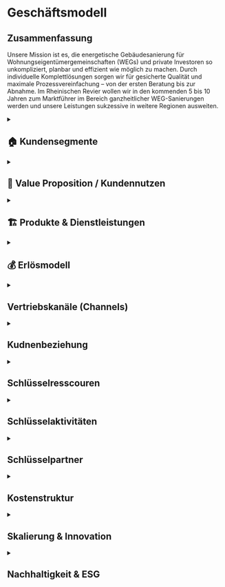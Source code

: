 # Geschäftsmodell

## Zusammenfassung

Unsere Mission ist es, die energetische Gebäudesanierung für Wohnungseigentümergemeinschaften (WEGs) und private Investoren so unkompliziert, planbar und effizient wie möglich zu machen. Durch individuelle Komplettlösungen sorgen wir für gesicherte Qualität und maximale Prozessvereinfachung – von der ersten Beratung bis zur Abnahme. Im Rheinischen Revier wollen wir in den kommenden 5 bis 10 Jahren zum Marktführer im Bereich ganzheitlicher WEG-Sanierungen werden und unsere Leistungen sukzessive in weitere Regionen ausweiten.

<details> 
<summary> 
<h2>🏠 Kundensegmente</h2> 
</summary>

Die energetische Sanierung steckt in Deutschland in einem Sanierungsstau. WEG‐Gebäude (Wohnungseigentümergemeinschaften) sind dabei das größte Sorgenkind – aber auch die größte Chance. Das Kapitel fasst Marktgröße, Pain-Points, Investitionsrahmen und Wettbewerbssituation leicht verständlich zusammen.

### Marktgröße im Rheinischen Revier

Ein Blick auf die fünf Kernkreise zeigt ein enormes Potenzial an Mehrfamilienhäusern mit 5 – 20 Wohneinheiten – unserer Kernzielgruppe.

![Potenzial an WEG-Gebäuden (5-20 Einheiten) im Rheinischen Revier](https://ppl-ai-code-interpreter-files.s3.amazonaws.com/web/direct-files/c211d5a1f48fca5f1c52298d4d4e6398/68931b51-8102-416a-825d-ff5deb590729/4f2e7c95.png)

Potenzial an WEG-Gebäuden (5-20 Einheiten) im Rheinischen Revier


| Kreis | Gebäude 5-20 WE | Marktvolumen bei 1% Sanierungsquote 50,000 € / WE | Marktvolumen bei 2% Sanierungsquote 100,000 € / WE |
| :-- | :-- | :-- | :-- |
| Aachen | 7,000[^1] | €35.0 Mio.[^2] | €140.0 Mio.[^2] |
| Düren | 5,300[^1] | €26.5 Mio.[^2] | €106.0 Mio.[^2] |
| Euskirchen | 4,500[^1] | €22.5 Mio.[^2] | €90.0 Mio.[^2] |
| Rhein-Erft-Kreis | 6,400[^1] | €32.0 Mio.[^2] | €128.0 Mio.[^2] |
| Köln | 18,000[^1] | €90.0 Mio.[^2] | €360.0 Mio.[^2] |
| **Summe** | **41,200** | **€206.0 Mio.** | **€824.0 Mio.** |

**Schlüsselzahl:** Selbst bei nur 1% Sanierungsquote ergibt sich ein direkt adressierbares Jahresvolumen von über €200 Mio. im Kerngebiet – bei ambitionierten 2% über €800 Mio.
### Primäre Zielgruppen

#### 🏢 Wohnungseigentümergemeinschaften (WEGs)

- 70% der WEG-Gebäude sind energetisch unsaniert[^3][^4].
- **Pain-Points:** komplizierte Beschlussfassung, fehlende Rücklagen, Unsicherheit zu Fördermitteln.
- **Investitionsrahmen:** €50,000 – €150,000 pro Wohnung.
- **Finanzierung:** überwiegend KfW-Kredite; Eigenkapital selten vorhanden.


#### 💼 Private Investoren

- Portfoliobesitzer mit 2-10 Mehrfamilienhäusern.
- **Pain-Points:** Zeitaufwand, Koordination vieler Gewerke, Kostentransparenz.
- **Vorteil für uns:** Festpreis pro Leistungseinheit minimiert ihr Risiko.


### Sekundäre Zielgruppen

- 🏗️ Projektentwickler \& Immobilienunternehmen – hohe Volumina, aber umkämpfter Markt.
- 🗄️ Hausverwaltungen – Multiplikator zu vielen WEGs, stark preisgetrieben.
- 🏢 Gewerbeimmobilienbesitzer – ESG-Druck wächst; längere Akquisezyklen.
- 🏛️ Öffentliche Auftraggeber – große Projekte, aber langwierige Vergaben.


### Kaufkraft \& Finanzierungsbereitschaft

- Typische WEG-Sanierung: €50,000 – €150,000 pro Einheit.
- 80% + der Maßnahmen werden kreditfinanziert; KfW-Programme (EH70/EH100) dominierend[^5].
- Regionale Programme (Stadt Aachen, Strukturwandel Rheinisches Revier) erhöhen die Förderquote auf bis zu 30%[^6][^7].


### Wettbewerb \& Positionierung

| Wettbewerber | Schwäche bei WEGs | Unser USP |
| :-- | :-- | :-- |
| Lokale Handwerker | Kein Gesamtangebot, Bauherr muss koordinieren | Ein Ansprechpartner, Komplettservice |
| Große Bauunternehmen | Fokus auf Neubau, geringe Flexibilität | Spezialisierung auf Bestands-WEG-Sanierung |
| Andere GU | Preisvolatil, oft ohne Festpreisbindung | Preisstabile Einheitspreise \& klare Projektphasen |

**Warum WEGs für die Konkurrenz schwierig sind:** Viele Entscheider, komplexe Beschlüsse, hoher Beratungsaufwand – wir lösen das mit moderierten Eigentümerversammlungen, Festpreisangeboten und Fördermittel-Service.

### Umsatzszenarien 2026-2030 (Kerngebiet)

| Marktanteil | Projekte/Jahr | Ø Umsatz/Projekt | Jahresumsatz |
| :-- | :-- | :-- | :-- |
| 0.5% | 5 | €350,000 | €1.8 Mio. |
| 1.0% | 10 | €350,000 | €3.5 Mio. |
| 2.0% | 20 | €350,000 | €7.0 Mio. |
| 5.0% | 50 | €350,000 | €17.6 Mio. |

### Fazit

Der Markt im Rheinischen Revier bietet ein klar segmentiertes, finanziell anschlussfähiges Volumen. Unsere Festpreis-Komplettlösung adressiert exakt die größten Pain-Points der WEGs und positioniert uns gegenüber Handwerkern und klassischen Bauunternehmen als einzigartiger Problemlöser.

### Quellen

<div style="text-align: center">⁂</div>

[^1]: wohnungen_nach_gebaeudegroesse.csv

[^2]: https://www.bvfi24.de/sanierungsquote-2024-weiter-auf-geringem-niveau

[^3]: https://www.getec-freiburg.de/fileadmin/content/GETEC/PDF_Dokumente/Vortraege_2023/FF_2023-02-12_Hillenbach_WEG.pdf

[^4]: https://www.energie-experten.org/news/schlechteste-sanierungsrate-weg-gebaeude-werden-zum-waermewende-problem

[^5]: https://www.ihk.de/aachen/innovation/energie/foerdermittel-energieeffizienz/kfw-energieeffizienzprogramm-2716766

[^6]: https://oekozentrum.nrw/aktuelles/detail/news/neues-foerderangebot-fuer-das-rheinische-revier/

[^7]: https://www.energy4climate.nrw/aktuelles/newsroom/lebenswerte-zukunft-im-rheinischen-revier-neues-foerderprogramm-zur-energetischen-sanierung-von-gebaeuden-startet

[^8]: https://cwim.de/sanierungsrate-im-gebaeudebestand-bleibt-hinter-zielen-zurueck/

[^9]: https://bossmann-aachen-maastricht.de/leistungen/energetische-sanierung/

[^10]: https://www.geb-info.de/denkmal-und-altbau/sanierungsquote-ist-2024-leicht-gesunken

[^11]: https://www.wohnen-im-eigentum.de/system/files/WiE-Umfrage-MOD-Auswertung-2017-end.pdf

[^12]: https://vdiv.de/news-details/sanierungstaetigkeit-quote-bei-nur-noch-061-prozent-im-4quartal

[^13]: https://vdiv.de/publikationen/magazine/detail/unser-ziel-ist-eine-sanierungsquote-von-25-bis-3-prozent

[^14]: https://www.rheinisches-revier.de/neue-foerderung-fuer-klimafreundliche-gebaeudesanierung-im-rheinischen-revier-gestartet

[^15]: https://renewa.de/standorte/aachen

[^16]: https://www.hausverwalter.de/download/C130cdfdfX1545c57fba2XY40ab/2015-03-13 Wohneigentum-als-VermÃ¶gensbildung_02%20-%20M.%20Ka%C3%83%C5%B8ler.pdf

[^17]: https://buveg.de/sanierungsquote/

[^18]: https://vdiv.de/news-details/08-prozent-sanierungsrate-im-gebaeudebestand-muss-sich-verdoppeln

[^19]: https://kommunalagentur.nrw/praxis/foerderung-rheinisches-revier/

[^20]: https://ibf-aachen.de/sanierungsfoerderung/

[^21]: https://energieagentur-regio-freiburg.eu/weg-der-zukunft/
</details> 

<details>
<summary>
<h2>💎 Value Proposition / Kundennutzen</h2>
</summary>

Unsere Kunden profitieren von einem Komplettangebot, das maximale Qualität, Transparenz und Komfort in der energetischen Sanierung garantiert. Wir nehmen Komplexität und Unsicherheit aus dem Prozess – und schaffen tatsächlichen Mehrwert für Eigentümer, Verwaltungen und Investoren.

### ⭐ Was macht unser Angebot einzigartig?

**SICHERHEIT DURCH QUALITÄT**

- **Ausschließlich geprüfte Meisterbetriebe:** Wir arbeiten ausschließlich mit qualifizierten Handwerksunternehmen zusammen, die über anerkannten Meisterstatus verfügen.
- **RAL- und vergleichbare Zertifikate:** Unsere Partner verfügen über relevante RAL-Zertifizierungen und weitere branchenspezifische Gütesiegel.
- **Eigene Schulungsprogramme:** Jeder Partner durchläuft eine umfassende Schulung, die unsere Standards und Schwerpunkte rund um hochwertige energetische Sanierung vermittelt.
- **Unabhängige Qualitätskontrolle:** Sämtliche Leistungen werden durch interne QS-Prozesse sowie – nach Bedarf – durch externe, unabhängige Sachverständige überwacht.
- **Dokumentierte Qualität:** Alle Maßnahmen, Prüfungen und Nachweise sind jederzeit im Kundenportal abrufbar.


### 🔎 Monitoring \& Transparenz im Betrieb

**Mehr als Bauqualität – auch nach der Sanierung!**

- **Digitales Gebäudemodell (IFC):** Sämtliche energetisch relevanten Daten werden direkt im digitalen Gebäudemodell (IFC) gespeichert.
- **Monitoring im Betrieb:** Verbräuche und Energiekennzahlen werden automatisiert gesammelt und analysiert.
- **Benchmarks \& Auswertungen:** Im Portal stehen Verbrauchsreports und Vergleichswerte (vor und nach der Sanierung) zur Verfügung.
- **Optimierungsmöglichkeiten:** Auf Basis der überwachten Daten bieten wir konkrete Hinweise, um Anlageneinstellungen oder Nutzerverhalten im Betrieb weiter zu verbessern.
- **Faire Abrechnung:** Die Verbrauchsdaten bilden zugleich die Grundlage für eine faire, transparente Abrechnung bei gemeinschaftlich genutzten Liegenschaften.


### 🖥️ Digitales Kundenportal: Ihr Projekt, Ihre Daten

| Vorteil | Nutzen für den Kunden |
| :-- | :-- |
| Zentrale Dokumentensammlung | Alle Verträge, Pläne, Berichte \& Abnahmen digital und sicher |
| Baufortschritt live verfolgen | Immer aktuell informiert über Meilensteine und Status |
| Nutzungs- \& Betriebsauswertung | Übersichten zu Verbrauch, Kosten und Optimierungspotenzialen |
| Kommunikation \& Service | Direkter Kontaktkanal, Ticketingsystem für offene Fragen |

### 🤝 Serviceversprechen \& Entwicklung

- **Service ab dem ersten Tag:** Persönliche Ansprechpartner begleiten Sie vom Erstgespräch bis zur Abnahme.
- **Perspektive 24h-Notdienst:** Zum Marktstart kooperieren wir mit ausgewählten Externen für Notdienste. Eigene 24h-Strukturen bauen wir als langfristiges Ziel auf.
- **Individuelle Betreuung:** Unser Team steht Ihnen auch nach der Sanierung mit Support, Wartungsangeboten und Betriebsoptimierung zur Seite.


### 🏅 Der Mehrwert im Überblick

| Qualitätsmerkmal | Ihr Vorteil |
| :-- | :-- |
| Handwerker mit RAL | Höchste Ausführungsstandards, weniger Reklamationen |
| QS \& Schulung | Einheitliche Qualität, professionelle Zusammenarbeit |
| Objekt-Monitoring | Klarheit über Verbrauch \& Kosten, schnelle Optimierung |
| Digitalportal | Transparenz, Übersicht \& Sicherheit ohne Papierchaos |
| Komplettservice | Ein Ansprechpartner, alle Leistungen klar geregelt |

**So sorgen wir für nachhaltige, stressfreie und finanziell sichere Sanierungsergebnisse – heute und in Zukunft!**
</details> 
<details> <summary> <h2>🏗️ Produkte & Dienstleistungen</h2> </summary>

Unser Leistungsangebot umfasst die komplette energetische Sanierung von Mehrfamilienhäusern und WEGs – von der ersten Projektidee bis zur laufenden Betriebsoptimierung. Dabei orientieren wir uns an bewährten HOAI-Standards und nutzen moderne BIM-Prozesse für maximale Transparenz und Qualität.

### 🎯 Unser Projektansatz

#### Projektvolumen und Zielgröße

- **Mindestvolumen:** 450.000 € (ab 3 Wohneinheiten)
- **Optimaler Einstieg:** 500.000 € (ab 5 Wohneinheiten)
- **Fokus:** Komplettlösungen für anspruchsvolle Sanierungsprojekte
- **Keine Teilleistungen** in der Aufbauphase (Ausnahme: Projektentwicklung und Fachplanung als abgrenzbare Pakete)


#### Warum Komplettservice?

Einzelgewerke bedeuten unkalkulierbare Risiken durch Schnittstellen und Verantwortungsdiffusion. Unser **All-in-One-Ansatz** garantiert:

- Eine einheitliche Qualität über alle Gewerke
- Klare Gesamtverantwortung ohne Haftungslücken
- Optimierte Koordination und verkürzte Bauzeiten
- Transparente Festpreise ohne versteckte Nachträge


### 🔄 Projektablauf in vier Phasen

#### Phase 1: Projektentwicklung (LPH 01-04)

**Dauer:** 3-4 Monate | **Aufwand:** Mittel bis hoch

**Kernleistungen:**

- **Aufgabenklärung \& Ortsbesichtigung:** Kundenvorstellungen erfassen, Finanzrahmen definieren, Bestandsaufnahme vor Ort
- **Variantenentwicklung:** Multiple Sanierungsoptionen mit BIM-3D-Visualisierung für WEG-Entscheidungen
- **Kostenschätzung nach DIN 276:** Realistische Budgetplanung mit Fördermittelintegration
- **Bauantragsstellung:** Komplette Abwicklung aller behördlichen Verfahren und Nachweise

**Besonderheit für WEGs:** Moderierte Eigentümerversammlungen mit vorbereiteten Entscheidungsvorlagen und verständlichen Visualisierungen.

#### Phase 2: Fachplanung (LPH 05-07)

**Dauer:** 2-3 Monate | **Aufwand:** Hoch

**Kernleistungen:**

- **Ausführungsplanung:** Detaillierte Konstruktionspläne, Anschlussdetails und Materialfestlegungen
- **Koordination aller Fachplaner:** Haustechnik, Statik, Brandschutz – alles aus einer Hand koordiniert
- **Ausschreibung \& Vergabe:** Mengenermittlung, Leistungsverzeichnisse, Angebotsprüfung und Vergabeempfehlung

**Qualitätssicherung:** Kollisionsprüfung im BIM-Modell verhindert teure Planungsfehler vor Baubeginn.

#### Phase 3: Umsetzung (LPH 08)

**Dauer:** 6-8 Monate | **Aufwand:** Hoch

**Kernleistungen:**

- **Bauüberwachung \& Qualitätskontrolle:** Lückenlose Dokumentation, Mängelmanagement, Bautagebuch
- **Gewerkekoordination:** Professionelle Steuerung aller Handwerker und Terminpläne
- **Kosten- \& Rechnungsprüfung:** Soll-Ist-Vergleich, Budgetüberwachung, Nachtragsbewertung
- **Abnahmebegleitung:** Teil- und Endabnahmen mit strukturierten Mängelprotokollen

**Unser Qualitätsstandard:** Ausschließlich Meisterbetriebe mit RAL-Zertifizierungen plus externe Qualitätskontrolle durch unabhängige Sachverständige.

#### Phase 4: Betrieb \& Service (LPH 09-10)

**Dauer:** Langfristige Betreuung | **Aufwand:** Mittel (digital optimiert)

**Grundleistungen:**

- **Mängelverfolgung:** Systematische Nachbesserungsüberwachung während Gewährleistungszeit
- **Wartung \& Inspektion:** Präventive Wartungspläne, technische Prüfungen nach BetrSichV
- **Monitoring \& Optimierung:** Kontinuierliche Verbrauchsauswertung mit Optimierungsvorschlägen
- **Lebenszyklus-Management:** Langfristige Erneuerungsplanung und Investitionsberatung

**Zusatzservices (kostenpflichtig):**

- Digitale Nebenkostenabrechnungen für WEGs
- 24h-Notdienst (perspektivisch)
- Erweiterte Monitoring-Dashboards
- Schadensbehebung und Reparatur-Koordination


### 💻 Digitale Services \& Kundenportal

#### Basis-Portal (kostenlos)

- Zentrale Dokumentensammlung (Verträge, Pläne, Abnahmeprotokolle)
- Live-Baufortschritt mit Foto-Dokumentation
- Direkter Kommunikationskanal zum Projektteam
- Gewährleistungs- und Wartungsübersicht


#### Premium-Module (Abo-basiert)

| Service | Nutzen | Preis-Modell |
| :-- | :-- | :-- |
| **Automatische Nebenkostenabrechnung** | WEG-konforme Kostensplitting | Monatlich/Jährlich |
| **Erweiterte Verbrauchsanalytik** | Benchmarking, Optimierungsreports | Monatlich |
| **Prädiktive Wartung** | Frühwarnsystem für Anlagenprobleme | Jährlich |
| **Digitale Mieterverwaltung** | Kommunikation, Störungsmeldungen | Monatlich |

### 🛠️ Technisches Leistungsspektrum

#### Gebäudehülle

- **Dämmung:** Dach, Fassade, Keller, Geschossdecken
- **Fenster \& Türen:** Hocheffiziente Verglasung, Eingangsbereiche
- **Balkone \& Loggien:** Energetische Ertüchtigung, Abdichtung


#### Gebäudetechnik

- **Heizung:** Wärmepumpen, Pellet, Gas-Brennwert (je nach Objekt optimal)
- **Lüftung:** Kontrollierte Wohnraumlüftung mit Wärmerückgewinnung
- **Photovoltaik:** Eigenverbrauchsoptimierte PV-Anlagen mit Speichern
- **Smart Home:** Intelligente Steuerung, Monitoring, Fernwartung
- **Elektrik:** Modernisierung nach aktuellen Standards, E-Ladeinfrastruktur


#### Besondere Stärken

- **BIM-Integration:** Vollständige 3D-Modellierung für Planung und Betrieb
- **Energieberater-Kooperation:** Neutraler indicamus-Partner für unabhängige Beratung
- **Fördermittel-Vollservice:** KfW, BAFA, Land NRW, kommunale Programme – alles aus einer Hand


### 🎯 Service-Level \& Entwicklung

#### Start-Phase (Jahr 1)

- **Fokus:** Prozess- und Partneraufbau
- **Service:** Persönliche Betreuung, Basis-Portal
- **Notdienst:** Kooperation mit externem Partner


#### Ausbau-Phase (Jahr 2-3)

- **Eigenes Serviceteam** für Wartung und Optimierung
- **Digitale Fernwartung** durch Sensorik und IoT-Integration
- **Prädikatssystem:** Frühwarnung vor Anlagenstörungen


#### Vision (Jahr 5+)

- **24h-Eigenservice** für alle Kunden
- **Proaktive Wartung** durch KI-gestützte Zustandsanalytik
- **Komplette Gebäudedigitalisierung** als Standard


### 📈 Zusätzliche Erlösquellen

| Bereich | Umsatzpotenzial | Zeitrahmen |
| :-- | :-- | :-- |
| **Wartungsverträge** | 5-10% des Bauvolumens/Jahr | Ab Jahr 2 |
| **Digitale Services** | 50-200€/Einheit/Monat | Ab Jahr 1 |
| **Finanzierungs-Provision** | 0,5-1% Vermittlungsprovision | Ab Jahr 1 |
| **Beratungsleistungen** | 150-300€/Beratungstag | Ab Jahr 1 |
| **Eigene Projektentwicklung** | Projektabhängig | Ab Jahr 5 |

### 🏆 Qualitätsversprechen

**Was wir garantieren:**

- ✅ **Bauqualität:** Meisterbetriebe mit RAL-Zertifizierung
- ✅ **Prozessqualität:** HOAI-konforme Projektabwicklung
- ✅ **Kostensicherheit:** Festpreise pro Leistungseinheit
- ✅ **Terminreue:** 12 Monate von Auftrag bis Abnahme (ohne Baugenehmigung)
- ✅ **Digitale Transparenz:** Vollständige Projektdokumentation

**Was wir überwachen (aber nicht garantieren):**

- **Energieverbräuche:** Monitoring mit Optimierungsvorschlägen
- **Betriebskosten:** Analyse und Verbesserungsmöglichkeiten
- **Nutzerverhalten:** Schulung und Beratung für optimalen Gebäudebetrieb

Durch diese durchgängige, digitalisierte und qualitätsgesicherte Herangehensweise schaffen wir für unsere Kunden maximale Planungssicherheit – von der ersten Idee bis zum langjährigen, effizienten Gebäudebetrieb.

<div style="text-align: center">⁂</div>

[^1]: Projektphasen_Leistungsphasen.xlsx
</details> 

<details>
<summary>
<h2>💰 Erlösmodell</h2>
</summary>

Unser Erlösmodell basiert auf einer transparenten, phasengerechten Abrechnung kompletter Sanierungsprojekte. Durch die Kombination aus Haupterlösen (Komplettsanierung) und ergänzenden Services schaffen wir multiple, planbare Einnahmequellen für nachhaltiges Wachstum.

### 🎯 Überblick: Drei Säulen unserer Erlöse

| Erlössäule | Beschreibung | Anteil am Gesamtumsatz |
| :-- | :-- | :-- |
| **🏗️ Hauptgeschäft** | Komplette energetische Sanierungen | 85-90% |
| **💻 Digitale Services** | Portal-Module, Monitoring, Abrechnungen | 5-10% |
| **🔧 Service \& Wartung** | Wartungsverträge, Betriebsoptimierung | 5-10% |

### 🏗️ Hauptgeschäft: Komplettsanierungen

#### Projektvolumen und Zielkunden

- **Mindestvolumen:** 450.000 € (ab 3 Wohneinheiten)
- **Optimaler Bereich:** 500.000 € bis 2 Mio. € (5-20 Wohneinheiten)
- **Zielkunden:** WEGs, private Investoren, Projektentwickler


#### Preismodell: BIM-basierte Einheitspreise

**So kalkulieren wir:**

1. **Digitales Gebäudemodell (BIM)** für jedes Projekt
2. **Mengenermittlung nach VOB Teil B** - präzise und nachvollziehbar
3. **Einheitspreise** für jede Leistungsposition (€/m², €/Stück, €/lfd. Meter)
4. **Default-Werte** für alle unbekannten Positionen von Angebotsstart
5. **Dynamische Anpassung** nur bei echten Planungsänderungen

**Beispiel Standardpositionen:**

- Fenster: Kunststoff, Dreifachverglasung, Mitteldichtung (Standard)
- Upgrades: Holz-Alu-Fenster werden offen nachkalkuliert
- Dämmung: Standard-Dämmstärke mit Upgrade-Optionen


### 💳 Zahlungsstruktur: Frontlastig durch BIM-Ansatz

Anders als klassische HOAI-Projekte ist unser Erlösmodell **frontlastig** gestaltet. Durch intensive BIM-Planung und Digitalisierung schaffen wir früh Mehrwert und reduzieren Bauzeit sowie -kosten.

#### Kostenverteilung (Beispiel: 1 Mio. € Projekt)

| Phase | Leistung | Planungsanteil | Betrag | % Gesamt |
| :-- | :-- | :-- | :-- | :-- |
| **Phase 1** | Projektentwicklung, BIM-Modell | 25% | 50.000 € | 5% |
| **Phase 2** | Fachplanung, Ausschreibung | 35% | 70.000 € | 7% |
| **Phase 3** | Bauumsetzung, Überwachung | 40% + Baukosten | 880.000 € | 88% |
| **Gesamt** | Komplettpaket | 100% | 1.000.000 € | 100% |

**Unser Vorteil:** 20% Planungskosten (vs. 15-17% bei klassischer HOAI) führen zu:

- ✅ Kürzere Bauzeit durch bessere Vorbereitung
- ✅ Weniger Nachträge und Änderungen
- ✅ Höhere Planungssicherheit für Kunden
- ✅ Bessere Liquidität für unser Unternehmen


#### Zahlungsablauf: Sicherheit für beide Seiten

```
1. ANZAHLUNG (5%) → Vertragsverbindlichkeit
2. PHASE 1 ABSCHLUSS → Rechnung vor Präsentation
3. BESPRECHUNGSTERMIN → Ergebnisse werden vorgestellt
4. ZAHLUNG → Erst dann Übergabe aller Unterlagen
5. PHASE 2 ABSCHLUSS → Gleicher Ablauf
6. BAUPHASE → Regelmäßige VOB-Abschläge
7. ENDABNAHME → Schlussrechnung
```


### 💻 Digitale Zusatzerlöse: Skalierbare Services

#### Kundenportal: Freemium-Modell

**Basic-Portal (kostenlos):**

- Projektdokumentation und Verträge
- Baufortschritt mit Foto-Updates
- Direkter Kommunikationskanal
- Gewährleistungsübersicht

**Premium-Module (kostenpflichtig):**


| Modul | Nutzen | Preis | Zielgruppe |
| :-- | :-- | :-- | :-- |
| **Digitale Nebenkostenabrechnung** | WEG-konforme Kostensplittung | 25-50€/Monat | WEGs |
| **Erweiterte Verbrauchsanalytik** | Benchmarking, Optimierungsreports | 30-80€/Monat | Alle Kunden |
| **Prädiktive Wartung** | Frühwarnsystem für Anlagenprobleme | 100-200€/Jahr | Investoren |
| **Mieter-Kommunikationsportal** | Störungsmeldungen, Updates | 15-30€/Monat | Vermieter |

#### Potenzial digitaler Services

Bei **10 aktiven Projekten** mit durchschnittlich **8 Wohneinheiten**:

- Basic-Portal: 80 Einheiten × 0€ = kostenlos (Kundenbindung)
- Premium-Module: 60% Durchdringung × 80 Einheiten × 50€ = **2.400€/Monat**
- **Jahresumsatz digitale Services: 28.800€**


### 🔧 Service \& Wartung: Wiederkehrende Erlöse

#### Wartungsverträge (ab Jahr 2)

**Standard-Wartungspaket:**

- Jährliche Anlageninspektion
- Präventive Wartung (Heizung, Lüftung, PV)
- Störungsbehebung und kleine Reparaturen
- **Preis:** 5-8% des ursprünglichen Anlagenwertes/Jahr

**Premium-Wartungspaket:**

- 24h-Notdienst (perspektivisch)
- Quartalsweise Inspektionen
- Verbrauchsoptimierung und Finetuning
- **Preis:** 8-12% des ursprünglichen Anlagenwertes/Jahr


#### Beispielrechnung Wartungserlöse

Bei einem **500.000€-Projekt** (Anlagenwert: 200.000€):

- Standard-Wartung: 200.000€ × 6% = **12.000€/Jahr**
- Nach 5 Jahren: 10 Projekte × 12.000€ = **120.000€/Jahr wiederkehrend**


### 📈 Umsatzszenarien: Wachstumsperspektiven

#### Marktpotenzial im Rheinischen Revier

| Marktanteil | Projekte/Jahr | Ø Projektvolumen | Jahresumsatz | Zusatzerlöse | Gesamtumsatz |
| :-- | :-- | :-- | :-- | :-- | :-- |
| **0,5%** | 5 | 350.000€ | 1,75 Mio.€ | 50.000€ | **1,8 Mio.€** |
| **1,0%** | 10 | 350.000€ | 3,5 Mio.€ | 150.000€ | **3,65 Mio.€** |
| **2,0%** | 20 | 350.000€ | 7,0 Mio.€ | 400.000€ | **7,4 Mio.€** |
| **5,0%** | 50 | 350.000€ | 17,5 Mio.€ | 1,1 Mio.€ | **18,6 Mio.€** |

#### Entwicklung der Erlösstruktur

**Jahr 1-2: Aufbau**

- 95% Hauptgeschäft (Sanierungen)
- 5% Digitale Services

**Jahr 3-5: Diversifikation**

- 85% Hauptgeschäft
- 10% Digitale Services
- 5% Wartung \& Service

**Jahr 5+: Reife Phase**

- 80% Hauptgeschäft
- 12% Digitale Services
- 8% Wartung \& Service


### 🔒 Risikominimierung im Erlösmodell

#### Finanzielle Absicherung

**Zahlungssicherheit:**

- Keine Vorleistungen ohne Bezahlung
- Vertragserfüllungsbürgschaften bei Großprojekten
- VOB-konforme Abschlagszahlungen

**Preissicherheit:**

- Festpreise nach Mengenermittlung
- Transparente Nachtragsregelung
- Nur echte Planungsänderungen führen zu Preisänderungen

**Liquiditätssicherheit:**

- Frontlastige Zahlungsstruktur
- Mehrere Erlösquellen (nicht nur Projektgeschäft)
- Wiederkehrende Umsätze durch Service \& Wartung


#### Skalierungseffekte

**Kostenreduktion durch Volumen:**

- Bessere Einkaufskonditionen ab 10+ Projekten/Jahr
- Standardisierte Prozesse reduzieren Planungsaufwand
- Digitale Tools amortisieren sich bei höherer Projektanzahl

**Margenverbesserung:**

- Jahr 1: Aufbau von Prozessen und Partnerschaften
- Jahr 2-3: Optimierung und erste Skaleneffekte
- Jahr 4+: Stabile Margen durch etablierte Strukturen


### 🎯 Erfolgsfaktoren für nachhaltiges Wachstum

#### Kundenbindung durch Mehrwert

- **Qualität vor Quantität:** Zufriedene Kunden werden zu Botschaftern
- **Digitaler Mehrwert:** Portal und Services schaffen langfristige Bindung
- **Persönliche Betreuung:** Projektmanager als dauerhafte Ansprechpartner


#### Operative Exzellenz

- **BIM-basierte Effizienz:** Frontlastige Planung spart Zeit und Kosten
- **Partnernetzwerk:** Stabile, geschulte Handwerker garantieren Qualität
- **Prozessstandardisierung:** Wiederholbare Abläufe für planbare Ergebnisse


#### Finanzielle Nachhaltigkeit

- **Mehrere Erlösquellen** reduzieren Abhängigkeit von einzelnen Projekten
- **Wiederkehrende Umsätze** durch Service und digitale Abos
- **Skalierbare Struktur** ermöglicht profitables Wachstum


### 💡 Fazit: Ein durchdachtes, skalierbares Erlösmodell

Unser Erlösmodell kombiniert bewährte Projektabrechnung mit innovativen, digitalen Zusatzservices. Durch die frontlastige Struktur schaffen wir früh Mehrwert für Kunden und sichern gleichzeitig unsere Liquidität. Die Ergänzung um wiederkehrende Erlöse aus Wartung und digitalen Services macht unser Geschäftsmodell nachhaltig und weniger abhängig von einzelnen Großprojekten.

**Zentrale Erfolgsfaktoren:**

- ✅ Transparente, BIM-basierte Kalkulation
- ✅ Frontlastige Zahlungsstruktur für bessere Liquidität
- ✅ Multiple Erlösquellen für Risikostreuung
- ✅ Skalierbare digitale Services für langfristige Kundenbindung
- ✅ Klare Wachstumspfade von 1,8 bis 18,6 Mio. € Jahresumsatz

Mit diesem Erlösmodell sind wir bestens aufgestellt, um im wachsenden Markt der energetischen Sanierung erfolgreich zu skalieren und dabei sowohl für Kunden als auch für unser Unternehmen nachhaltigen Wert zu schaffen.
</details>

<details>
<summary>
<h2>Vertriebskanäle (Channels)</h2>
</summary>

- Direktvertrieb über Website, persönliche Akquise, Empfehlungen
- Kooperationspartner wie Hausverwaltungen, Architekten, ausgewählte Handwerker
- Gezielte Präsenz auf Messen und Branchenevents

**Fragen:**

- Welche Online-Kanäle/Maßnahmen zur Leadgenerierung sind geplant?
- Gibt es regionale Kooperationspartner, die exklusiv eingebunden werden sollen?

</details>
<details><summary><h2>Kudnenbeziehung</h2></summary>

- Persönliche Begleitung durch erfahrene Projektmanager über alle Phasen
- Klare Ansprechpartner und strukturierte Kommunikationstools
- After-Sales-Service durch optionale Wartungsverträge und regelmäßige Bestandskundenpflege

**Fragen:**

- Wie könnte eine digitale Kundenplattform für Projektstatus/Baumanagement aussehen?
- Ist eine Kundenbetreuung nach Fertigstellung (z.B. jährliche Checks) geplant?

</details>
<details><summary><h2>Schlüsselresscouren</h2></summary> 

- Eigene Projektmanager, Planer und Bauleiter
- Qualifiziertes Netzwerk aus festen Handwerkspartnern und externen Sachverständigen
- IT-Plattform für Prozessmanagement und Kundenkommunikation

**Fragen:**

- Wie hoch ist der geplante Personalbedarf je Projekt?
- In welchen Bereichen ist Outsourcing (z.B. IT, Planung) denkbar?

</details>
<details><summary><h2>Schlüsselaktivitäten</h2></summary> 

- Projektberatung, -planung und Angebotserstellung
- Organisation und Koordination der Gewerke, Bauleitung, Fördermittelmanagement
- Qualitätssicherung intern und durch externe Prüfer

**Fragen:**

- Soll die Dokumentation (digital/papierbasiert) dem Kunden standardmäßig zur Verfügung gestellt werden?
- Wie werden Änderungen/Kundenwünsche im Prozess gehandhabt?

</details>
<details><summary><h2>Schlüsselpartner</h2></summary> 

- Feste Handwerksbetriebe/Planungsbüros im Rahmen von Partnerschaften
- Lieferanten nach Gewerken, direkte Verträge oder Fachgroßhandel je nach Produktgruppe
- Unabhängige Sachverständige zur externen Überwachung

**Fragen:**

- Sind Kooperationen mit Finanzdienstleistern oder Förderberatern angedacht?
- Welche Kriterien gelten für die Auswahl und Bindung neuer Partner?

</details>
<details><summary><h2>Kostenstruktur</h2></summary> 

- Fixkosten: Personal, IT, Verwaltung, Marketing
- Variable Kosten: Projektbezogene Material- und Vergabekosten, Subunternehmer
- Break-even: hängt von Projektdichte, durchschnittlichem Projektvolumen und Skaleneffekten ab

**Fragen:**

- Wie wird das Marketingbudget aufgeteilt (digital vs. klassisch)?
- Wie viele Projekte pro Jahr sind für die Rentabilität eingeplant?

</details>
<details><summary><h2>Skalierung & Innovation</h2></summary> 

- Schrittweise Ausweitung vom Raum Aachen ins gesamte Rheinische Revier, perspektivisch NRW
- Erweiterung des Leistungsangebots um neue Technologien (Smart Home, E-Mobilität, Batterie)
- Technische Innovationen insbesondere im digitalen Prozessmanagement und Kundenservice

**Fragen:**

- Liegen bereits erste Überlegungen für F\&E-Vorhaben (z.B. digitale Tools, Produktinnovationen) vor?
- Gibt es strategische Ziele für Umsatz- oder Projektzahlen in den nächsten 5 Jahren?

</details>
<details><summary><h2>Nachhaltigkeit & ESG</h2></summary> 

Unser Geschäftsmodell leistet einen substanziellen Beitrag zur Energiewende und erfüllt aktuelle ESG-Anforderungen:

- Deutlich reduzierte CO₂-Emissionen pro saniertem Gebäude
- Zielgruppengerechte Information zu Fördermöglichkeiten und nachhaltigen Standards
- Anstreben relevanter Zertifikate (z.B. DGNB, BREEAM)

**Fragen:**

- Wie sollen CO₂-Einsparungen projektspezifisch dokumentiert werden?
- Welche Zertifizierungen sind konkret für die Projekte vorgesehen?
